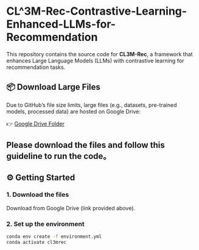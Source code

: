 # CL^3M-Rec-Contrastive-Learning-Enhanced-LLMs-for-Recommendation

This repository contains the source code for **CL3M-Rec**, a framework that enhances Large Language Models (LLMs) with contrastive learning for recommendation tasks.

## 📦 Download Large Files
Due to GitHub’s file size limits, large files (e.g., datasets, pre-trained models, processed data) are hosted on Google Drive:

👉 [Google Drive Folder](https://drive.google.com/drive/folders/1dfe2gw2L1ltcK0ogbGejtueFGDJG24cO?dmr=1&ec=wgc-drive-hero-goto)

Please download the files and follow this guideline to run the code。
---

## ⚙️ Getting Started

### 1. Download the files
Download from Google Drive (link provided above).

### 2. Set up the environment
```bash
conda env create -f environment.yml
conda activate cl3mrec



